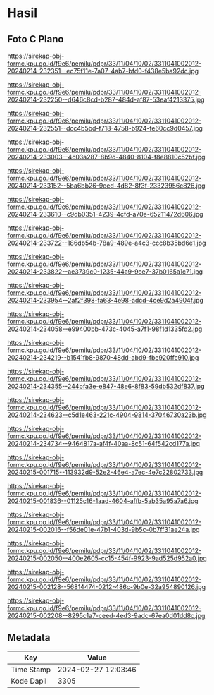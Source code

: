 # Hasil

## Foto C Plano

https://sirekap-obj-formc.kpu.go.id/f9e6/pemilu/pdpr/33/11/04/10/02/3311041002012-20240214-232351--ec75f11e-7a07-4ab7-bfd0-f438e5ba92dc.jpg

https://sirekap-obj-formc.kpu.go.id/f9e6/pemilu/pdpr/33/11/04/10/02/3311041002012-20240214-232250--d646c8cd-b287-484d-af87-53eaf4213375.jpg

https://sirekap-obj-formc.kpu.go.id/f9e6/pemilu/pdpr/33/11/04/10/02/3311041002012-20240214-232551--dcc4b5bd-f718-4758-b924-fe60cc9d0457.jpg

https://sirekap-obj-formc.kpu.go.id/f9e6/pemilu/pdpr/33/11/04/10/02/3311041002012-20240214-233003--4c03a287-8b9d-4840-8104-f8e8810c52bf.jpg

https://sirekap-obj-formc.kpu.go.id/f9e6/pemilu/pdpr/33/11/04/10/02/3311041002012-20240214-233152--5ba6bb26-9eed-4d82-8f3f-23323956c826.jpg

https://sirekap-obj-formc.kpu.go.id/f9e6/pemilu/pdpr/33/11/04/10/02/3311041002012-20240214-233610--c9db0351-4239-4cfd-a70e-65211472d606.jpg

https://sirekap-obj-formc.kpu.go.id/f9e6/pemilu/pdpr/33/11/04/10/02/3311041002012-20240214-233722--186db54b-78a9-489e-a4c3-ccc8b35bd6e1.jpg

https://sirekap-obj-formc.kpu.go.id/f9e6/pemilu/pdpr/33/11/04/10/02/3311041002012-20240214-233822--ae3739c0-1235-44a9-9ce7-37b0165a1c71.jpg

https://sirekap-obj-formc.kpu.go.id/f9e6/pemilu/pdpr/33/11/04/10/02/3311041002012-20240214-233954--2af2f398-fa63-4e98-adcd-4ce9d2a4904f.jpg

https://sirekap-obj-formc.kpu.go.id/f9e6/pemilu/pdpr/33/11/04/10/02/3311041002012-20240214-234058--e99400bb-473c-4045-a7f1-98f1d1335fd2.jpg

https://sirekap-obj-formc.kpu.go.id/f9e6/pemilu/pdpr/33/11/04/10/02/3311041002012-20240214-234219--b1541fb8-9870-48dd-abd9-fbe920ffc910.jpg

https://sirekap-obj-formc.kpu.go.id/f9e6/pemilu/pdpr/33/11/04/10/02/3311041002012-20240214-234355--244bfa3e-e847-48e6-8f83-59db532df837.jpg

https://sirekap-obj-formc.kpu.go.id/f9e6/pemilu/pdpr/33/11/04/10/02/3311041002012-20240214-234623--c5d1e463-221c-4904-9814-37046730a23b.jpg

https://sirekap-obj-formc.kpu.go.id/f9e6/pemilu/pdpr/33/11/04/10/02/3311041002012-20240214-234734--9464817a-af4f-40aa-8c51-64f542cd177a.jpg

https://sirekap-obj-formc.kpu.go.id/f9e6/pemilu/pdpr/33/11/04/10/02/3311041002012-20240215-001715--113932d9-52e2-46e4-a7ec-4e7c22802733.jpg

https://sirekap-obj-formc.kpu.go.id/f9e6/pemilu/pdpr/33/11/04/10/02/3311041002012-20240215-001836--01125c16-1aad-4604-affb-5ab35a95a7a6.jpg

https://sirekap-obj-formc.kpu.go.id/f9e6/pemilu/pdpr/33/11/04/10/02/3311041002012-20240215-002016--f56de01e-47b1-403d-9b5c-0b7ff31ae24a.jpg

https://sirekap-obj-formc.kpu.go.id/f9e6/pemilu/pdpr/33/11/04/10/02/3311041002012-20240215-002050--400e2605-cc15-454f-9923-9ad525d952a0.jpg

https://sirekap-obj-formc.kpu.go.id/f9e6/pemilu/pdpr/33/11/04/10/02/3311041002012-20240215-002128--56814474-0212-486c-9b0e-32a954890126.jpg

https://sirekap-obj-formc.kpu.go.id/f9e6/pemilu/pdpr/33/11/04/10/02/3311041002012-20240215-002208--8295c1a7-ceed-4ed3-9adc-67ea0d01dd8c.jpg


## Metadata

| Key        | Value               |
| ---------- | ------------------- |
| Time Stamp | 2024-02-27 12:03:46 |
| Kode Dapil | 3305                |



